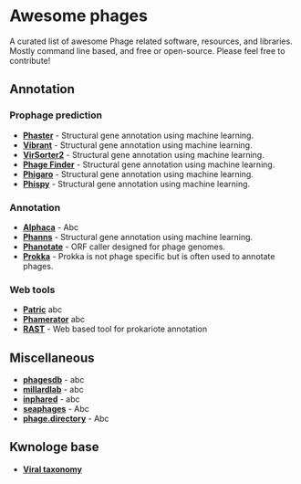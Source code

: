 # Awesome phages

A curated list of awesome Phage related software, resources, and libraries. Mostly command line based, and free or 
open-source. Please feel free to contribute!

## Annotation

### Prophage prediction

- **[Phaster](https://github.com/mattgodbolt/zindex)** - Structural gene annotation using machine learning.
- **[Vibrant](https://github.com/mattgodbolt/zindex)** - Structural gene annotation using machine learning.
- **[VirSorter2](https://github.com/mattgodbolt/zindex)** - Structural gene annotation using machine learning.
- **[Phage Finder](https://github.com/mattgodbolt/zindex)** - Structural gene annotation using machine learning.
- **[Phigaro](https://github.com/mattgodbolt/zindex)** - Structural gene annotation using machine learning.
- **[Phispy](https://github.com/mattgodbolt/zindex)** - Structural gene annotation using machine learning.

### Annotation

- **[Alphaca]()** - Abc
- **[Phanns](https://github.com/mattgodbolt/zindex)** - Structural gene annotation using machine learning.
- **[Phanotate](https://github.com/mattgodbolt/zindex)** - ORF caller designed for phage genomes.
- **[Prokka](https://github.com/mattgodbolt/zindex)** - Prokka is not phage specific but is often used to annotate phages.

### Web tools

- **[Patric]()** abc
- **[Phamerator]()** abc
- **[RAST](https://github.com/mattgodbolt/zindex)** - Web based tool for prokariote annotation

##  Miscellaneous

- **[phagesdb](https://phagesdb.org/)** - abc
- **[millardlab](http://millardlab.org/)** - abc
- **[inphared](https://github.com/RyanCook94/inphared)** - abc
- **[seaphages](https://seaphages.org/)** - Abc
- **[phage.directory](https://phage.directory/)** - Abc

## Kwnologe base

- **[Viral taxonomy](https://talk.ictvonline.org/ictv-reports/ictv_online_report/)**
